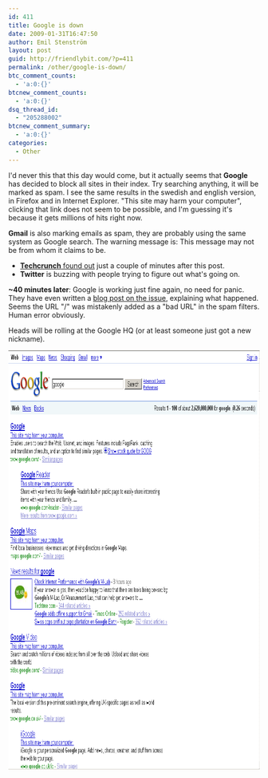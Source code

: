 ```yaml
---
id: 411
title: Google is down
date: 2009-01-31T16:47:50
author: Emil Stenström
layout: post
guid: http://friendlybit.com/?p=411
permalink: /other/google-is-down/
btc_comment_counts:
  - 'a:0:{}'
btcnew_comment_counts:
  - 'a:0:{}'
dsq_thread_id:
  - "205288002"
btcnew_comment_summary:
  - 'a:0:{}'
categories:
  - Other
---
```

I'd never this that this day would come, but it actually seems that **Google** has decided to block all sites in their index. Try searching anything, it will be marked as spam. I see the same results in the swedish and english version, in Firefox and in Internet Explorer. "This site may harm your computer", clicking that link does not seem to be possible, and I'm guessing it's because it gets millions of hits right now.

**Gmail** is also marking emails as spam, they are probably using the same system as Google search. The warning message is: This message may not be from whom it claims to be.

  * [**Techcrunch** found out](http://www.techcrunch.com/2009/01/31/google-flags-whole-internet-as-malware/) just a couple of minutes after this post.
  * **Twitter** is buzzing with people trying to figure out what's going on.

**~40 minutes later**: Google is working just fine again, no need for panic. They have even written a [blog post on the issue](http://googleblog.blogspot.com/2009/01/this-site-may-harm-your-computer-on.html), explaining what happened. Seems the URL "/" was mistakenly added as a "bad URL" in the spam filters. Human error obviously.

Heads will be rolling at the Google HQ (or at least someone just got a new nickname).

<img class="alignnone size-full wp-image-415" title="Even google is marked as spam" src="/files/post-media/google_id_down.png" alt="Even google is marked as spam" width="955" height="841">
